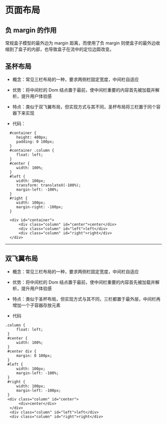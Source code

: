 # 页面布局

## 负 margin 的作用

常规盒子模型的最外边为 margin 距离，而使用了负 margin 则使盒子的最外边收缩到了盒子的内部，也导致盒子在流中的定位边距改变。

## 圣杯布局

- 概念：常见三栏布局的一种，要求两侧栏固定宽度，中间栏自适应

- 优势：将中间栏的 Dom 结点置于最前，使中间栏重要的内容首先被加载并解析，提升用户体验感

- 特点：类似于双飞翼布局，但实现方式与其不同，圣杯布局将三栏置于同个容器下来实现

- 代码：

```[css]
  #container {
     height: 400px;
     padding: 0 100px;
  }
  #container .column {
     float: left;
  }
  #center {
     width: 100%;
  }
  #left {
     width: 100px;
     transform: translateX(-100%);
     margin-left: -100%;
  }
  #right {
     width: 100px;
     margin-right: -100px;
  }

  <div id="container">
      <div class="column" id="center">center</div>
      <div class="column" id="left">left</div>
      <div class="column" id="right">right</div>
  </div>
```

---

## 双飞翼布局

- 概念：常见三栏布局的一种，要求两侧栏固定宽度，中间栏自适应

- 优势：将中间栏的 Dom 结点置于最前，使中间栏重要的内容首先被加载并解析，提升用户体验感

- 特点：类似于圣杯布局，但实现方式与其不同，三栏都置于最外层，中间栏再增加一个子容器存放元素

- 代码

```[css]
.column {
     float: left;
 }
 #center {
     width: 100%;
 }
 #center div {
     margin: 0 100px;
 }
 #left {
     width: 100px;
     margin-left: -100%;
 }
 #right {
     width: 100px;
     margin-left: -100px;
 }
 <div class="column" id="center">
      <div>center</div>
  </div>
  <div class="column" id="left">left</div>
  <div class="column" id="right">right</div>
```
